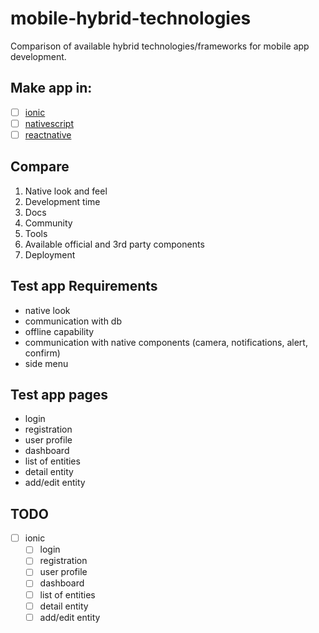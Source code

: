 # mobile-hybrid-technologies
Comparison of available hybrid technologies/frameworks for mobile app development.

## Make app in:
- [ ] [ionic](http://ionicframework.com/)
- [ ] [nativescript](https://www.nativescript.org/)
- [ ] [reactnative](https://facebook.github.io/react-native/)

## Compare
1. Native look and feel
1. Development time
1. Docs
1. Community
1. Tools
1. Available official and 3rd party components
1. Deployment

## Test app Requirements
- native look
- communication with db
- offline capability
- communication with native components (camera, notifications, alert, confirm)
- side menu

## Test app pages
- login
- registration
- user profile
- dashboard
- list of entities
- detail entity
- add/edit entity

## TODO
- [ ] ionic
  - [ ] login
  - [ ] registration
  - [ ] user profile
  - [ ] dashboard
  - [ ] list of entities
  - [ ] detail entity
  - [ ] add/edit entity